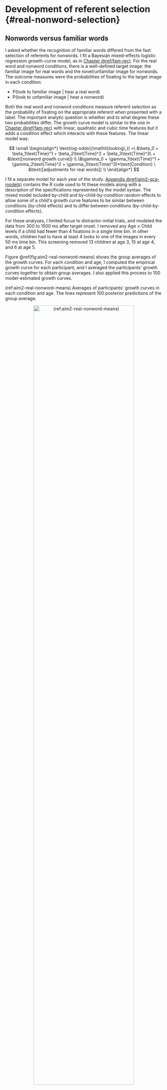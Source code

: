
Development of referent selection {#real-nonword-selection}
=======================================================================



















## Nonwords versus familiar words

I asked whether the recognition of familiar words differed from the
fast selection of referents for nonwords. I fit a Bayesian mixed-effects
logistic regression growth-curve model, as in
[Chapter \@ref(fam-rec)](#fam-rec). For the real word and nonword
conditions, there is a well-defined target image: the familiar image for
real words and the novel/unfamiliar image for nonwords. The outcome
measures were the probabilities of fixating to the target image in each
condition:

  - P(look to familiar image | hear a real word)
  - P(look to unfamiliar image | hear a nonword)

Both the real word and nonword conditions measure referent selection as
the probability of fixating on the appropriate referent when presented
with a label. The important analytic question is whether and to what
degree these two probabilities differ. The growth curve model is similar
to the one in [Chapter \@ref(fam-rec)](#fam-rec) with linear, quadratic
and cubic time features but it adds a condition effect which interacts
with these features. The linear model was:

$$
\small
\begin{align*}
   \text{log-odds}(\mathit{looking\,}) =\
    &\beta_0 + 
      \beta_1\text{Time}^1 + 
      \beta_2\text{Time}^2 + 
      \beta_3\text{Time}^3\ + 
      &\text{[nonword growth curve]} \\
    (&\gamma_0 + 
      \gamma_1\text{Time}^1 + 
      \gamma_2\text{Time}^2 +
      \gamma_3\text{Time}^3)*\text{Condition} \
      &\text{[adjustments for real words]} \\
\end{align*}
$$

I fit a separate model for each year of the study.
[Appendix \@ref(aim2-gca-models)](#aim2-gca-models) contains the R code
used to fit these models along with a description of the specifications
represented by the model syntax. The mixed model included by-child and
by-child-by-condition random effects to allow some of a
child's growth curve features to be similar between conditions
(by-child effects) and to differ between conditions
(by-child-by-condition effects).

For these analyses, I limited focus to distractor-initial trials, and
modeled the data from 300 to 1500 ms after target
onset. I removed any Age × Child levels if a child had fewer than 4
fixations in a single time bin. In other words, children had to have at
least 4 looks to one of the images in every 50 ms time bin. This
screening removed 13 children at age 3,
15 at age 4, and 6 at age 5.

Figure \@ref(fig:aim2-real-nonword-means) shows the group averages of the growth
curves. For each condition and age, I computed the empirical growth
curve for each participant, and I averaged the participants' growth
curves together to obtain group averages. I also applied this process
to 100 model-estimated growth curves.

(ref:aim2-real-nonword-means) Averages of participants' growth curves in each condition and age. The lines represent 100 posterior predictions of the group average. 

<div class="figure" style="text-align: center">
<img src="22-referent-selection_files/figure-html/aim2-real-nonword-means-1.png" alt="(ref:aim2-real-nonword-means)" width="80%" />
<p class="caption">(\#fig:aim2-real-nonword-means)(ref:aim2-real-nonword-means)</p>
</div>

In [Chapter \@ref(fam-rec)](#fam-rec), I claim that for these growth
curve models only the intercept and linear time terms are behaviorally
meaningful model parameters. The intercept measures the average growth
curve value so it reflects overall *looking reliability*, and the linear
time term measures the overall steepness of the growth so it reflects
*lexical processing efficiency*. I also derived a measure of peak
looking probability by taking the median of top five points in a growth
curve, and this peak provides a measure of *word recognition certainty*.
Higher peaks indicate less uncertainty about a word.

I evaluated the general condition effects by looking at how the
population-level ("fixed") effects differed in each condition. Due to
ceiling effects, where children's growth curves saturated 100% looking
probabilities, the population-level average growth curve outperformed
the observed group averages in Figure \@ref(fig:aim2-real-nonword-means).
The condition differences described by these population-level effects,
however, do qualitatively match the patterns in the group averages.

The two conditions did not reliably differ at age 3. The
population-level average proportion of looks to the target for nonwords
was .60 [90% UI: .55, .65], compared to .56 [.51, .60] for real
words---a difference (nonword advantage) of .05 [&minus;.01, .11]. For the
linear time feature, the nonword slope increases by
9% [&minus;1%, 18%] in the real word condition. Both
these 90% intervals include 0 as a plausible estimate for the condition
difference, so there is uncertainty about the sign of the effect. I
therefore conclude that the conditions did not credibly differ on
average at age 3.

There was an advantage for the nonword condition at age 4 and age 5. The
population-level average proportion of looks for the nonwords was
.79 [90% UI: .76, .82], compared to .62 [.58, .66] for real words. On
average, children looked less to target for the real words than the
nonwords. There was a suggestive effect linear time effect where the
nonword curve was 13% [1%, 25%] steeper than the real word
one. The curve for real words was probably less steep at age 4 but small
values near 0 remain plausible. At age 5, only the average probability
difference was credible, .81 [90% UI: .78, .83] for nonwords compared to
.72 [.68, .75] for real words. In general, children performed better in
the nonword condition than the real word condition at age 4 and age 5.
This difference shows up in the growth curve model through intercept
effects, although it is plausible that children's nonword growth curves
were steeper than the real word curves at age 4.







I analyzed the children's model-estimated growth curve peaks. Each
posterior sample of the model represents a plausible set of growth curve
parameters for the data, so for each of these samples, I calculated the
growth curves for each child and the peaks of the growth curves.
Figure \@ref(fig:aim2-gca-peaks) shows the the posterior averages of the
growth curves peaks for each participant.

(ref:aim2-gca-peaks) Growth curve peaks by child, condition and year of the study. The movement of the medians conveys how the nonword peaks effect increased from age 3 to age 4 and the real word peaks increased from age 4 to age 5. The piling of points near the 1.0 line depicts how children reached ceiling performance on this task.

<div class="figure" style="text-align: center">
<img src="22-referent-selection_files/figure-html/aim2-gca-peaks-1.png" alt="(ref:aim2-gca-peaks)" width="66%" />
<p class="caption">(\#fig:aim2-gca-peaks)(ref:aim2-gca-peaks)</p>
</div>




Descriptive statistics reveal the developmental trends for this task. At
age 3, the median peak values were similar for the two conditions:
.84 for nonwords and .83 for real words. The peaks
increased for the nonword condition in the following year with a median
value of .92. It is worth emphasizing what this statistic
tells us: At age 4, half of the children had a peak looking probability
of .92 *or greater*. In other words, half the children
performed near the ceiling on this task by age 4. At age 5, the median
nonword peak was .93, essentially unchanged from age 4. For
the real words, the median peak increased from .82 at age 4 to
.89 at age 5.

To quantify the degree of ceiling performance, I calculated the number
of children per condition with a growth curve peak greater than or equal
to .99 over the posterior distribution. For the nonword condition, there
were 23 [90%&nbsp;UI: 20, 26] children who performed at ceiling at age 3,
41 [36, 45] at age 4, 40 [36, 44] and at age 5. For
the real word condition, the number of children attaining ceiling
performance was more uneven: there were 20 [16, 24]
ceiling-performers at age 3, 13 [10, 16] at age 4, and
26 [23, 29] at age 5.




To compare peaks looking probabilities between ages, I fit a linear
mixed effects model with restricted maximum likelihood via the lme4 R
package [vers. 1.1.17; @lme4]. I regressed the
children's average growth curve peaks onto experimental condition, age
group, and the age × condition interaction. The model included randomly
varying intercepts for child and child × age. This modeling software does
not provide *p*-values for its effects estimates, so for these
comparisons, I decided that an effect was significant when the *t*
statistic for a population-level ("fixed") effect had an absolute value
of 2 or greater. In practical terms, this convention interprets an
effect as "significant" when its estimate is at least 2 standard errors
away from 0. (@GelmanHill use this approach when with mixed models.)

At age 3, the two conditions did not significantly differ,
B<sub>real-nonword</sub> = .01, *t* = 0.95. At age 4,
nonword peaks were on average .09 proportion units greater
than the real word peaks, *t* = 5.79, and at age 5, the nonword
peaks were .04 proportion units greater than the real word
peaks, *t* = 2.56. For the nonword condition there was a
significant increase in the peaks from age 3 to age 4, *B*<sub>4-3</sub>
= .10, *t* = 5.99, whereas there was no improvement from
age 4 to age 5, *t* = 0.37. In the real word condition, there was
only a significant improvement from age 4 to age 5, *B*<sub>5-4</sub> =
.06, *t* = 3.25.




<!-- [pvalues]: The lme4 package does not provide *p*-values because it is -->
<!-- unclear what number to use for the degrees of freedom with hierarchical -->
<!-- or repeated measures data. One approach is the so-called "normal -->
<!-- approximation" which treats t-values like z-scores---i.e., drawn from a -->
<!-- normal distribution with mean 0 and standard deviation 1. Under this -->
<!-- approach, conventional significance obtains when is greater than or -->
<!-- equal to 1.96 in magnitude. I use 2 as the cutoff because I find significance thresholds are arbitrary. -->

<!-- > As in Chapter XX, I calculated the posterior distribution of growth -->
<!-- curves for each child x condition x year. To measure children's -->
<!-- lexical processing, I used the peak value each growth curve by taking -->
<!-- the median of the top 5 model fits. For each child, I calculated the -->
<!-- difference between the peak of the real word and the nonword growth -->
<!-- curves. This difference in peak values conveys the *condition advantage* -->
<!-- for a child. The figure below visualizes the condition advantages. -->








Finally, I asked whether expressive vocabulary size correlated with peak
looking performance on the two conditions. Correlations among real word
peaks, nonword peaks, expressive vocabulary and receptive vocabulary are
given in Table \@ref(tab:table-peak-cor). At all three years, children with larger vocabularies
had higher nonword peak looking values. At age 3 and age 4, vocabulary
positively correlated with real-word looking performance.
Figure \@ref(fig:peak-concurrent-vocab-cors) illustrates the relationship
between the peaks and expressive vocabulary. When there is more
variability in the peaks, as at age 3, the vocabulary effect on the
nonwords is strongest. 




Table: (\#tab:table-peak-cor)Correlation between curve peaks and vocabulary measures

Study    &nbsp;            Real word peak          Nonword peak        PPVT-4 standard   
-------  ----------------  ----------------------  ------------------  ------------------
Age 3    Nonword peak      *r*(149) = .24**        &nbsp;              &nbsp;            
&nbsp;   PPVT-4 standard   *r*(139) = .23**        *r*(139) = .46***   &nbsp;            
&nbsp;   EVT-2 standard    *r*(137) = .15          *r*(137) = .30***   *r*(137) = .69*** 
Age 4    Nonword peak      *r*(155) = .29***       &nbsp;              &nbsp;            
&nbsp;   PPVT-4 standard   *r*(152) = .15          *r*(152) = .23**    &nbsp;            
&nbsp;   EVT-2 standard    *r*(153) = .23**        *r*(153) = .20*     *r*(152) = .78*** 
Age 5    Nonword peak      *r*(151) = .13          &nbsp;              &nbsp;            
&nbsp;   EVT-2 standard    *r*(149) = &minus;.06   *r*(149) = .23**    &nbsp;            




(ref:peak-concurrent-vocab-cors) Text reference for caption

<div class="figure" style="text-align: center">
<img src="22-referent-selection_files/figure-html/peak-concurrent-vocab-cors-1.png" alt="(ref:peak-concurrent-vocab-cors)" width="75%" />
<p class="caption">(\#fig:peak-concurrent-vocab-cors)(ref:peak-concurrent-vocab-cors)</p>
</div>



**Summary**. Children performed similarly for real words and nonwords
at age 3. Children's processing of nonwords improved at age 4. At this
age, performance also began to saturate with the group average for peak
looking probability greater than .9 for the nonword condition.
Consequently, children did not improve in processing of nonwords from
age 4 to age 5. For the real word condition, children's performance did
not change from age 3 to age 4 but it did improve from age 4 to age 5.
At both age 4 and age 5, there was a decisive advantage for the nonword
condition. Finally, children with larger expressive vocabularies looked
more to the nonwords compared to children with smaller vocabularies. A
comparable effect for real words was observed at age 3 and age 4 but
only reliably observed at age 4.


## Does age 3 referent selection better predict age 5 vocabulary?

I hypothesized that performance on the nonword condition would be a
better predictor of future vocabulary size than the real word condition.
This hypothesis follows from the assumption that fast referent
selection, as opposed to familiar word recognition, is a more relevant
skill for word-learning. Put another way, a child's ability to quickly
map a novel word to a referent is more closely related to the demands of
in the moment word-learning than familiar word recognition.

In [Chapter \@ref(fam-rec)](#fam-rec), I found that peak looking
probability at age 3 positively correlated with age 5 vocabulary.
Pairing this finding with my hypothesis, I predicted that the growth
curve peaks in the nonword condition at age 3 would be better predictors
of vocabulary at age 5 than the real word peaks at age 3.




For these analyses, I regressed age-5 expressive vocabulary (EVT-2)
standard scores onto age-3 expressive vocabulary score and onto age-3
real word peaks or age-3 nonword peaks. There were 116
children with data available for this analysis. There was an expectedly
strong relationship between age 3 and age 5 vocabulary, *R*^2^ =
.49. A 1-SD (18-point) increase in vocabulary at age 3
predicted an 0.7-SD (10-point) increase at
age 5. There was no effect of age-3 real-word peak over and above age-3
vocabulary, *p* = .59. There was a significant effect of the
nonword peak, *p* = .005, *ΔR*^2^ = .03, over
and above age-3 vocabulary. A .1 increase in nonword peak probability
predicted a 0.10-SD (1.4-point)
increase in age-5 vocabulary. Figure \@ref(fig:age-5-from-peaks) depicts
the difference between the two conditions with a flat line for the real
condition and small slope for the nonword condition.

(ref:age-5-from-peaks) Marginal effects of age-3 referent selection measures on age-5 expressive vocabulary standard scores. The vocabulary scores were adjusted (residualized) to control for age-3 vocabulary, so these regression lines show the effects of the predictors over and above age-3 vocabulary.

<div class="figure" style="text-align: center">
<img src="22-referent-selection_files/figure-html/age-5-from-peaks-1.png" alt="(ref:age-5-from-peaks)" width="60%" />
<p class="caption">(\#fig:age-5-from-peaks)(ref:age-5-from-peaks)</p>
</div>

Finally, I tested whether the difference between nonword and real word
peaks within children predicted vocabulary growth. By themselves,
differences do not convey much information about how well the child
performed: A difference of 0 can happen if a child has peaks of .1 in
both conditions or .9 in both conditions. To control for general
referent selection performance, therefore, I also included the
within-child averages of the two peaks. The model predicted age-5
vocabulary using the within-child average of the peaks, the nonword
advantage, and age-3 vocabulary. In this case, condition-averaged
performance did not significantly predict age-5 vocabulary, *p* =
.22. The condition differences did predict age-5 vocabulary: A .1
increase in the nonword condition advantage predicted a
0.08-SD (1.1-point) increase in age-5
vocabulary, *p* = .009

**Summary**. A child's performance in the nonword condition at age 3
positively predicted expressive vocabulary size at age 5. This effect
held even when controlling age-3 vocabulary size, and the effect emerged
when using the absolute growth curve peak or using the relative
advantage of the nonword condition over the real word condition.
Although the effects were significant, the effect sizes were small. The
EVT-2 is normed to have an IQ-like scale with a mean of 100 and standard
deviation of 15. An increase of .1 in age-3 growth curve peak predicted
an increase in age-5 vocabulary of 1.4, approximately one
tenth of the test norms' standard deviation.


## Discussion

Children showed developmental improvements in referent selection for the
real word and nonword trials. The changes were not consistent
year-over-year improvements however. Nonword processing improved from
age 3 to age 4 and real word recognition improved from age 4 and to
age 5. One reason for these limited improvements is that the two-image
word recognition task was too easy. At age 4, approximately 25% of
children had nonword growth curve peaks of .99 or greater.

Despite the presense of ceiling effects, vocabulary size had a
small-to-medium positive correlation with nonword growth curve peaks at
all three ages. Children who knew more words had a higher probability of
looking to the novel object when presented with a nonword. This
replicates the vocabulary advantage in processing nonwords observed by
@Bion2013 and @MPPaper. This effect is probably bidirectional with
larger vocabularies making fast referent selection easier, and fast
referent selection being a crucial mechanism for word-learning. To
further examine the direction of effect, I tested whether nonword
performance at age 3 predicted expressive vocabulary size at age 5.
There was a small effect predictive effective where children with high
nonword peaks had a larger vocabulary size two years later. Although
real word and nonword performance had a small-to-medium positive
correlation, children's processing of the real words had no predictive
value. Real word peaks did not predict vocabulary, nor did the average
of real word and nonword peaks did not have an effect over and above the
difference of the peaks.

For these two conditions, I hypothesized were word recognition in the real word
condition would be easier than in the nonword condition, or failing
that, the two conditions would not reliably differ. I had discounted a
third possibility of any overall advantage for nonwords over real words.
The advantage of nonwords at age 4 and age 5 over real words was an therefore
unexpected result.

Why might children perform better on the nonword trials than the real
words? The results are consistent with a novelty bias in referent
selection [@Horst2011; @Mather2012]. An additional factor may be the
presense of the mispronunciation trials---reported in [Chapter
\@ref(sensitivity-to-mispronunciations)](#sensitivity-to-mispronunciations).
The mispronunciations may undermine familiar word recognition. For
one-third of the trials, children hear an imperfect version of a
familiar word, and they show more uncertain responses to them. This
environment cause children to downweight the syllable-initial sounds.
Such an adaptation would lead to lower overall activation of the real
words. Alternatively, the novelty bias could interfere with processing
of familiar words. For some amount of trials, children could have
ignored the familiar word and focused attention on the novel object.
